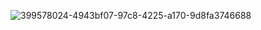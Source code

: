 ![399578024-4943bf07-97c8-4225-a170-9d8fa3746688](https://github.com/user-attachments/assets/de4b7d3b-9ca8-4c6f-a13b-7b344283d9f4)
